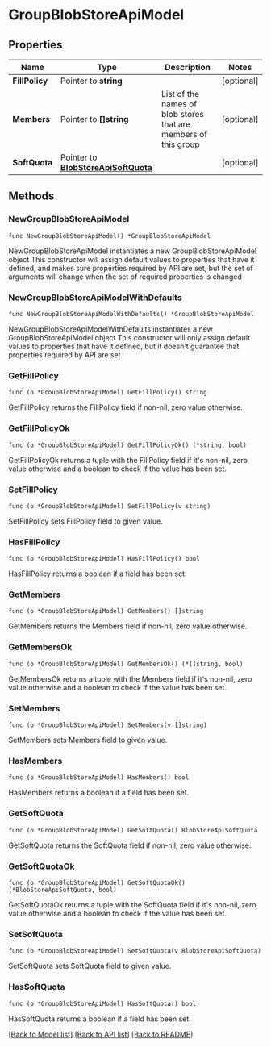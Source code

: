 # GroupBlobStoreApiModel

## Properties

Name | Type | Description | Notes
------------ | ------------- | ------------- | -------------
**FillPolicy** | Pointer to **string** |  | [optional] 
**Members** | Pointer to **[]string** | List of the names of blob stores that are members of this group | [optional] 
**SoftQuota** | Pointer to [**BlobStoreApiSoftQuota**](BlobStoreApiSoftQuota.md) |  | [optional] 

## Methods

### NewGroupBlobStoreApiModel

`func NewGroupBlobStoreApiModel() *GroupBlobStoreApiModel`

NewGroupBlobStoreApiModel instantiates a new GroupBlobStoreApiModel object
This constructor will assign default values to properties that have it defined,
and makes sure properties required by API are set, but the set of arguments
will change when the set of required properties is changed

### NewGroupBlobStoreApiModelWithDefaults

`func NewGroupBlobStoreApiModelWithDefaults() *GroupBlobStoreApiModel`

NewGroupBlobStoreApiModelWithDefaults instantiates a new GroupBlobStoreApiModel object
This constructor will only assign default values to properties that have it defined,
but it doesn't guarantee that properties required by API are set

### GetFillPolicy

`func (o *GroupBlobStoreApiModel) GetFillPolicy() string`

GetFillPolicy returns the FillPolicy field if non-nil, zero value otherwise.

### GetFillPolicyOk

`func (o *GroupBlobStoreApiModel) GetFillPolicyOk() (*string, bool)`

GetFillPolicyOk returns a tuple with the FillPolicy field if it's non-nil, zero value otherwise
and a boolean to check if the value has been set.

### SetFillPolicy

`func (o *GroupBlobStoreApiModel) SetFillPolicy(v string)`

SetFillPolicy sets FillPolicy field to given value.

### HasFillPolicy

`func (o *GroupBlobStoreApiModel) HasFillPolicy() bool`

HasFillPolicy returns a boolean if a field has been set.

### GetMembers

`func (o *GroupBlobStoreApiModel) GetMembers() []string`

GetMembers returns the Members field if non-nil, zero value otherwise.

### GetMembersOk

`func (o *GroupBlobStoreApiModel) GetMembersOk() (*[]string, bool)`

GetMembersOk returns a tuple with the Members field if it's non-nil, zero value otherwise
and a boolean to check if the value has been set.

### SetMembers

`func (o *GroupBlobStoreApiModel) SetMembers(v []string)`

SetMembers sets Members field to given value.

### HasMembers

`func (o *GroupBlobStoreApiModel) HasMembers() bool`

HasMembers returns a boolean if a field has been set.

### GetSoftQuota

`func (o *GroupBlobStoreApiModel) GetSoftQuota() BlobStoreApiSoftQuota`

GetSoftQuota returns the SoftQuota field if non-nil, zero value otherwise.

### GetSoftQuotaOk

`func (o *GroupBlobStoreApiModel) GetSoftQuotaOk() (*BlobStoreApiSoftQuota, bool)`

GetSoftQuotaOk returns a tuple with the SoftQuota field if it's non-nil, zero value otherwise
and a boolean to check if the value has been set.

### SetSoftQuota

`func (o *GroupBlobStoreApiModel) SetSoftQuota(v BlobStoreApiSoftQuota)`

SetSoftQuota sets SoftQuota field to given value.

### HasSoftQuota

`func (o *GroupBlobStoreApiModel) HasSoftQuota() bool`

HasSoftQuota returns a boolean if a field has been set.


[[Back to Model list]](../README.md#documentation-for-models) [[Back to API list]](../README.md#documentation-for-api-endpoints) [[Back to README]](../README.md)


